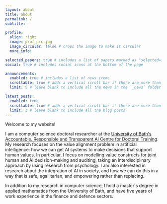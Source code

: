 ```yaml
---
layout: about
title: about
permalink: /
subtitle: 

profile:
  align: right
  image: prof_pic.jpg
  image_circular: false # crops the image to make it circular
  more_info:

selected_papers: true # includes a list of papers marked as "selected={true}"
social: true # includes social icons at the bottom of the page

announcements:
  enabled: true # includes a list of news items
  scrollable: true # adds a vertical scroll bar if there are more than 3 news items
  limit: 5 # leave blank to include all the news in the `_news` folder

latest_posts:
  enabled: true
  scrollable: true # adds a vertical scroll bar if there are more than 3 new posts items
  limit: 3 # leave blank to include all the blog posts
---
```


Welcome to my website!

I am a computer science doctoral researcher at the [University of Bath's Accountable, Responsible and Transparent AI Centre for Doctoral Training](https://cdt-art-ai.ac.uk/). My research focuses on the value alignment problem in artificial intelligence: how we can get AI systems to make decisions that support human values. In particular, I focus on modelling value constructs for joint human and AI decision-making and auditing, taking an interdisciplinary approach by using research from psychology. I am also interested in research about the integration of AI in society, and how we can do this in a way that is safe, egailitarian, and empowering rather than replacing.

In addition to my research in computer science, I hold a master's degree in applied mathematics from the University of Bath, and have five years of work experience in the finance and defence sectors.
